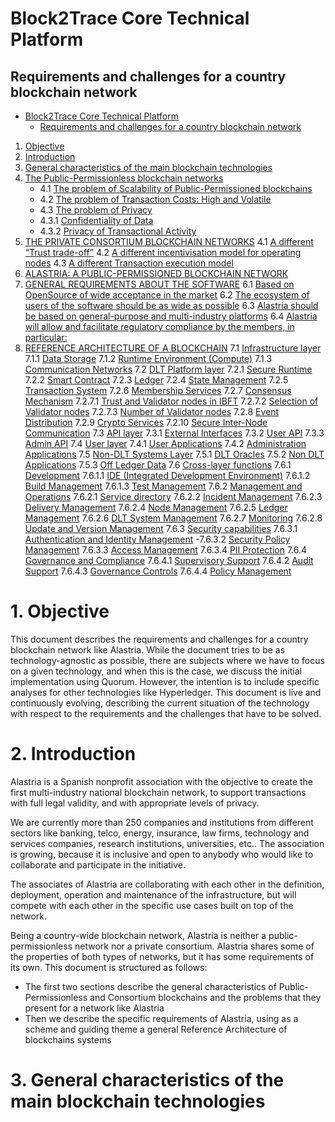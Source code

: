 # Block2Trace Core Technical Platform
## Requirements and challenges for a country blockchain network

<!-- TOC -->

- [Block2Trace Core Technical Platform](#block2trace-core-technical-platform)
    - [Requirements and challenges for a country blockchain network](#requirements-and-challenges-for-a-country-blockchain-network)
1. [Objective](#1-objective)
2. [Introduction](#2-introduction)
3. [General characteristics of the main blockchain technologies](#3-general-characteristics-of-the-main-blockchain-technologies)
4. [The Public-Permissionless blockchain networks](#4-the-public-permissionless-blockchain-networks)
    - 4.1 [The problem of Scalability of Public-Permissioned blockchains](#41-the-problem-of-scalability-of-public-permissioned-blockchains)
    - 4.2 [The problem of Transaction Costs: High and Volatile](#42-the-problem-of-transaction-costs--high-and-volatile)
    - 4.3 [The problem of Privacy](#43-the-problem-of-privacy)
     - 4.3.1 [Confidentiality of Data](#431-confidentiality-of-data)
     - 4.3.2 [Privacy of Transactional Activity](#432-privacy-of-transactional-activity)
4. [THE PRIVATE CONSORTIUM BLOCKCHAIN NETWORKS](#4-the-private-consortium-blockchain-networks)
    4.1 [A different “Trust trade-off”](#41-a-different-trust-trade-off)
    4.2 [A different incentivisation model for operating nodes](#42-a-different-incentivisation-model-for-operating-nodes)
    4.3 [A different Transaction execution model](#43-a-different-transaction-execution-model)
5. [ALASTRIA: A PUBLIC-PERMISSIONED BLOCKCHAIN NETWORK](#5-alastria--a-public-permissioned-blockchain-network)
6. [GENERAL REQUIREMENTS ABOUT THE SOFTWARE](#6-general-requirements-about-the-software)
    6.1 [Based on OpenSource of wide acceptance in the market](#61-based-on-opensource-of-wide-acceptance-in-the-market)
    6.2 [The ecosystem of users of the software should be as wide as possible](#62-the-ecosystem-of-users-of-the-software-should-be-as-wide-as-possible)
    6.3 [Alastria should be based on general-purpose and multi-industry platforms](#63-alastria-should-be-based-on-general-purpose-and-multi-industry-platforms)
    6.4 [Alastria will allow and facilitate regulatory compliance by the members, in particular:](#64-alastria-will-allow-and-facilitate-regulatory-compliance-by-the-members--in-particular)
7. [REFERENCE ARCHITECTURE OF A BLOCKCHAIN](#7-reference-architecture-of-a-blockchain)
    7.1 [Infrastructure layer](#71-infrastructure-layer)
        7.1.1 [Data Storage](#711-data-storage)
        7.1.2 [Runtime Environment (Compute)](#712-runtime-environment-compute)
        7.1.3 [Communication Networks](#713-communication-networks)
    7.2 [DLT Platform layer](#72-dlt-platform-layer)
        7.2.1 [Secure Runtime](#721-secure-runtime)
        7.2.2 [Smart Contract](#722-smart-contract)
        7.2.3 [Ledger](#723-ledger)
        7.2.4 [State Management](#724-state-management)
        7.2.5 [Transaction System](#725-transaction-system)
        7.2.6 [Membership Services](#726-membership-services)
        7.2.7 [Consensus Mechanism](#727-consensus-mechanism)
            7.2.7.1 [Trust and Validator nodes in IBFT](#7271-trust-and-validator-nodes-in-ibft)
            7.2.7.2 [Selection of Validator nodes](#7272-selection-of-validator-nodes)
            7.2.7.3 [Number of Validator nodes](#7273-number-of-validator-nodes)
        7.2.8 [Event Distribution](#728-event-distribution)
        7.2.9 [Crypto Services](#729-crypto-services)
        7.2.10 [Secure Inter-Node Communication](#7210-secure-inter-node-communication)
    7.3 [API layer](#73-api-layer)
        7.3.1 [External Interfaces](#731-external-interfaces)
        7.3.2 [User API](#732-user-api)
        7.3.3 [Admin API](#733-admin-api)
    7.4 [User layer](#74-user-layer)
        7.4.1 [User Applications](#741-user-applications)
        7.4.2 [Administration Applications](#742-administration-applications)
    7.5 [Non-DLT Systems Layer](#75-non-dlt-systems-layer)
        7.5.1 [DLT Oracles](#751-dlt-oracles)
        7.5.2 [Non DLT Applications](#752-non-dlt-applications)
        7.5.3 [Off Ledger Data](#753-off-ledger-data)
    7.6 [Cross-layer functions](#76-cross-layer-functions)
        7.6.1 [Development](#761-development)
            7.6.1.1 [IDE (Integrated Development Environment)](#7611-ide-integrated-development-environment)
            7.6.1.2 [Build Management](#7612-build-management)
            7.6.1.3 [Test Management](#7613-test-management)
        7.6.2 [Management and Operations](#762-management-and-operations)
            7.6.2.1 [Service directory](#7621-service-directory)
            7.6.2.2 [Incident Management](#7622-incident-management)
            7.6.2.3 [Delivery Management](#7623-delivery-management)
            7.6.2.4 [Node Management](#7624-node-management)
            7.6.2.5 [Ledger Management](#7625-ledger-management)
            7.6.2.6 [DLT System Management](#7626-dlt-system-management)
            7.6.2.7 [Monitoring](#7627-monitoring)
            7.6.2.8 [Update and Version Management](#7628-update-and-version-management)
        7.6.3 [Security capabilities](#763-security-capabilities)
            7.6.3.1 [Authentication and Identity Management](#7631-authentication-and-identity-management)
            -7.6.3.2 [Security Policy Management](#7632-security-policy-management)
            7.6.3.3 [Access Management](#7633-access-management)
            7.6.3.4 [PII Protection](#7634-pii-protection)
        7.6.4 [Governance and Compliance](#764-governance-and-compliance)
            7.6.4.1 [Supervisory Support](#7641-supervisory-support)
            7.6.4.2 [Audit Support](#7642-audit-support)
            7.6.4.3 [Governance Controls](#7643-governance-controls)
            7.6.4.4 [Policy Management](#7644-policy-management)

<!-- /TOC -->

# 1. Objective
This document describes the requirements and challenges for a country blockchain network like Alastria. While the document tries to be as technology-agnostic as possible, there are subjects where we have to focus on a given technology, and when this is the case, we discuss the initial implementation using Quorum. However, the intention is to include specific analyses for other technologies like Hyperledger.  This document is live and continuously evolving, describing the current situation of the technology with respect to the requirements and the challenges that have to be solved.

# 2. Introduction

Alastria is a Spanish nonprofit association with the objective to create the first multi-industry national blockchain network, to support transactions with full legal validity, and with appropriate levels of privacy.

We are currently more than 250 companies and institutions from different sectors like banking, telco, energy, insurance, law firms, technology and services companies, research institutions, universities, etc.. The association is growing, because it is inclusive and open to anybody who would like to collaborate and participate in the initiative.

The associates of Alastria are collaborating with each other in the definition, deployment, operation and maintenance of the infrastructure, but will compete with each other in the specific use cases built on top of the network.

Being a country-wide blockchain network, Alastria is neither a public-permissionless network nor a private consortium. Alastria shares some of the properties of both types of networks, but it has some requirements of its own. This document is structured as follows:
* The first two sections describe the general characteristics of Public-Permissionless and Consortium blockchains and the problems that they present for a network like Alastria
* Then we describe the specific requirements of Alastria, using as a scheme and guiding theme a general Reference Architecture of blockchains systems

# 3. General characteristics of the main blockchain technologies
